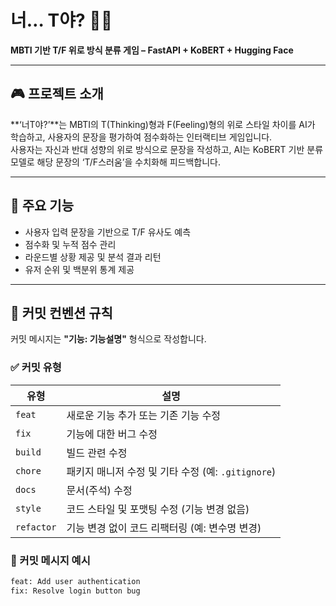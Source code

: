 # 너… T야? 🤖💬

**MBTI 기반 T/F 위로 방식 분류 게임 – FastAPI + KoBERT + Hugging Face**

---

## 🎮 프로젝트 소개

**‘너T야?’**는 MBTI의 T(Thinking)형과 F(Feeling)형의 위로 스타일 차이를 AI가 학습하고, 사용자의 문장을 평가하여 점수화하는 인터랙티브 게임입니다.  
사용자는 자신과 반대 성향의 위로 방식으로 문장을 작성하고, AI는 KoBERT 기반 분류 모델로 해당 문장의 ‘T/F스러움’을 수치화해 피드백합니다.

---

## 🧠 주요 기능

- 사용자 입력 문장을 기반으로 T/F 유사도 예측
- 점수화 및 누적 점수 관리
- 라운드별 상황 제공 및 분석 결과 리턴
- 유저 순위 및 백분위 통계 제공

---

## 📌 커밋 컨벤션 규칙

커밋 메시지는 **"기능: 기능설명"** 형식으로 작성합니다.

### ✅ 커밋 유형

| 유형       | 설명                                               |
| ---------- | -------------------------------------------------- |
| `feat`     | 새로운 기능 추가 또는 기존 기능 수정               |
| `fix`      | 기능에 대한 버그 수정                              |
| `build`    | 빌드 관련 수정                                     |
| `chore`    | 패키지 매니저 수정 및 기타 수정 (예: `.gitignore`) |
| `docs`     | 문서(주석) 수정                                    |
| `style`    | 코드 스타일 및 포맷팅 수정 (기능 변경 없음)        |
| `refactor` | 기능 변경 없이 코드 리팩터링 (예: 변수명 변경)     |

### 📝 커밋 메시지 예시

```bash
feat: Add user authentication
fix: Resolve login button bug
```

